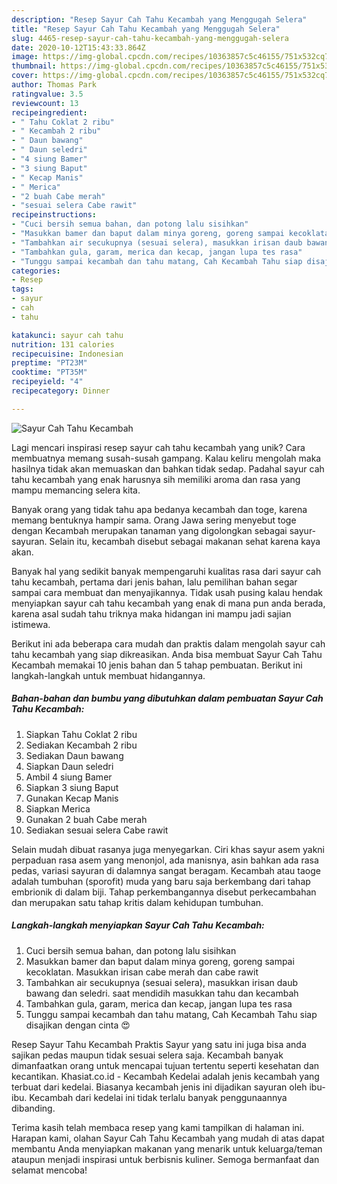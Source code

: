 ```yaml
---
description: "Resep Sayur Cah Tahu Kecambah yang Menggugah Selera"
title: "Resep Sayur Cah Tahu Kecambah yang Menggugah Selera"
slug: 4465-resep-sayur-cah-tahu-kecambah-yang-menggugah-selera
date: 2020-10-12T15:43:33.864Z
image: https://img-global.cpcdn.com/recipes/10363857c5c46155/751x532cq70/sayur-cah-tahu-kecambah-foto-resep-utama.jpg
thumbnail: https://img-global.cpcdn.com/recipes/10363857c5c46155/751x532cq70/sayur-cah-tahu-kecambah-foto-resep-utama.jpg
cover: https://img-global.cpcdn.com/recipes/10363857c5c46155/751x532cq70/sayur-cah-tahu-kecambah-foto-resep-utama.jpg
author: Thomas Park
ratingvalue: 3.5
reviewcount: 13
recipeingredient:
- " Tahu Coklat 2 ribu"
- " Kecambah 2 ribu"
- " Daun bawang"
- " Daun seledri"
- "4 siung Bamer"
- "3 siung Baput"
- " Kecap Manis"
- " Merica"
- "2 buah Cabe merah"
- "sesuai selera Cabe rawit"
recipeinstructions:
- "Cuci bersih semua bahan, dan potong lalu sisihkan"
- "Masukkan bamer dan baput dalam minya goreng, goreng sampai kecoklatan. Masukkan irisan cabe merah dan cabe rawit"
- "Tambahkan air secukupnya (sesuai selera), masukkan irisan daub bawang dan seledri. saat mendidih masukkan tahu dan kecambah"
- "Tambahkan gula, garam, merica dan kecap, jangan lupa tes rasa"
- "Tunggu sampai kecambah dan tahu matang, Cah Kecambah Tahu siap disajikan dengan cinta 😍"
categories:
- Resep
tags:
- sayur
- cah
- tahu

katakunci: sayur cah tahu 
nutrition: 131 calories
recipecuisine: Indonesian
preptime: "PT23M"
cooktime: "PT35M"
recipeyield: "4"
recipecategory: Dinner

---
```



![Sayur Cah Tahu Kecambah](https://img-global.cpcdn.com/recipes/10363857c5c46155/751x532cq70/sayur-cah-tahu-kecambah-foto-resep-utama.jpg)

Lagi mencari inspirasi resep sayur cah tahu kecambah yang unik? Cara membuatnya memang susah-susah gampang. Kalau keliru mengolah maka hasilnya tidak akan memuaskan dan bahkan tidak sedap. Padahal sayur cah tahu kecambah yang enak harusnya sih memiliki aroma dan rasa yang mampu memancing selera kita.

Banyak orang yang tidak tahu apa bedanya kecambah dan toge, karena memang bentuknya hampir sama. Orang Jawa sering menyebut toge dengan Kecambah merupakan tanaman yang digolongkan sebagai sayur-sayuran. Selain itu, kecambah disebut sebagai makanan sehat karena kaya akan.

Banyak hal yang sedikit banyak mempengaruhi kualitas rasa dari sayur cah tahu kecambah, pertama dari jenis bahan, lalu pemilihan bahan segar sampai cara membuat dan menyajikannya. Tidak usah pusing kalau hendak menyiapkan sayur cah tahu kecambah yang enak di mana pun anda berada, karena asal sudah tahu triknya maka hidangan ini mampu jadi sajian istimewa.


Berikut ini ada beberapa cara mudah dan praktis dalam mengolah sayur cah tahu kecambah yang siap dikreasikan. Anda bisa membuat Sayur Cah Tahu Kecambah memakai 10 jenis bahan dan 5 tahap pembuatan. Berikut ini langkah-langkah untuk membuat hidangannya.

<!--inarticleads1-->

##### Bahan-bahan dan bumbu yang dibutuhkan dalam pembuatan Sayur Cah Tahu Kecambah:

1. Siapkan  Tahu Coklat 2 ribu
1. Sediakan  Kecambah 2 ribu
1. Sediakan  Daun bawang
1. Siapkan  Daun seledri
1. Ambil 4 siung Bamer
1. Siapkan 3 siung Baput
1. Gunakan  Kecap Manis
1. Siapkan  Merica
1. Gunakan 2 buah Cabe merah
1. Sediakan sesuai selera Cabe rawit


Selain mudah dibuat rasanya juga menyegarkan. Ciri khas sayur asem yakni perpaduan rasa asem yang menonjol, ada manisnya, asin bahkan ada rasa pedas, variasi sayuran di dalamnya sangat beragam. Kecambah atau taoge adalah tumbuhan (sporofit) muda yang baru saja berkembang dari tahap embrionik di dalam biji. Tahap perkembangannya disebut perkecambahan dan merupakan satu tahap kritis dalam kehidupan tumbuhan. 

<!--inarticleads2-->

##### Langkah-langkah menyiapkan Sayur Cah Tahu Kecambah:

1. Cuci bersih semua bahan, dan potong lalu sisihkan
1. Masukkan bamer dan baput dalam minya goreng, goreng sampai kecoklatan. Masukkan irisan cabe merah dan cabe rawit
1. Tambahkan air secukupnya (sesuai selera), masukkan irisan daub bawang dan seledri. saat mendidih masukkan tahu dan kecambah
1. Tambahkan gula, garam, merica dan kecap, jangan lupa tes rasa
1. Tunggu sampai kecambah dan tahu matang, Cah Kecambah Tahu siap disajikan dengan cinta 😍


Resep Sayur Tahu Kecambah Praktis Sayur yang satu ini juga bisa anda sajikan pedas maupun tidak sesuai selera saja. Kecambah banyak dimanfaatkan orang untuk mencapai tujuan tertentu seperti kesehatan dan kecantikan. Khasiat.co.id - Kecambah Kedelai adalah jenis kecambah yang terbuat dari kedelai. Biasanya kecambah jenis ini dijadikan sayuran oleh ibu-ibu. Kecambah dari kedelai ini tidak terlalu banyak penggunaannya dibanding. 

Terima kasih telah membaca resep yang kami tampilkan di halaman ini. Harapan kami, olahan Sayur Cah Tahu Kecambah yang mudah di atas dapat membantu Anda menyiapkan makanan yang menarik untuk keluarga/teman ataupun menjadi inspirasi untuk berbisnis kuliner. Semoga bermanfaat dan selamat mencoba!
